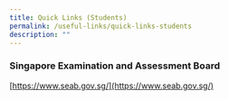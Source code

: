 ```yaml
---
title: Quick Links (Students)
permalink: /useful-links/quick-links-students
description: ""
---
```

### Singapore Examination and Assessment Board   
[https://www.seab.gov.sg/](https://www.seab.gov.sg/)